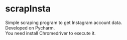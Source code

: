 # scrapInsta
Simple scraping program to get Instagram account data.<br>
Developed on Pycharm.<br>
You need install Chromedriver to execute it.<br>
